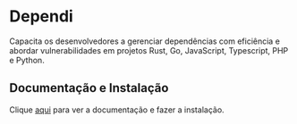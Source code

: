 # Dependi

Capacita os desenvolvedores a gerenciar dependências com eficiência e abordar vulnerabilidades em projetos Rust, Go, JavaScript, Typescript, PHP e Python.

## Documentação e Instalação

Clique [aqui](https://marketplace.visualstudio.com/items?itemName=fill-labs.dependi) para ver a documentação e fazer a instalação.
